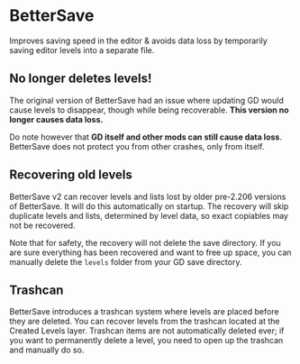 # BetterSave

Improves saving speed in the editor & avoids data loss by temporarily saving editor levels into a separate file.

## No longer deletes levels!

The original version of BetterSave had an issue where updating GD would cause levels to disappear, though while being recoverable. **This version no longer causes data loss.**

Do note however that **GD itself and other mods can still cause data loss**. BetterSave does not protect you from other crashes, only from itself.

## Recovering old levels

BetterSave v2 can recover levels and lists lost by older pre-2.206 versions of BetterSave. It will do this automatically on startup. The recovery will skip duplicate levels and lists, determined by level data, so exact copiables may not be recovered.

Note that for safety, the recovery will not delete the save directory. If you are sure everything has been recovered and want to free up space, you can manually delete the `levels` folder from your GD save directory.

## Trashcan

BetterSave introduces a trashcan system where levels are placed before they are deleted. You can recover levels from the trashcan located at the Created Levels layer. Trashcan items are not automatically deleted ever; if you want to permanently delete a level, you need to open up the trashcan and manually do so.
